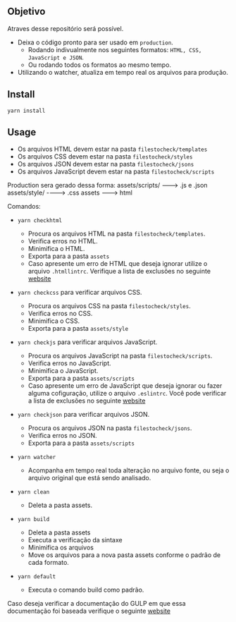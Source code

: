 ## Objetivo

Atraves desse repositório será possível.

- Deixa o código pronto para ser usado em `production`.
  - Rodando indivualmente nos seguintes formatos: `HTML, CSS, JavaScript e JSON`.
  - Ou rodando todos os formatos ao mesmo tempo.
- Utilizando o watcher, atualiza em tempo real os arquivos para produção.

## Install

`yarn install`

## Usage

- Os arquivos HTML devem estar na pasta `filestocheck/templates`
- Os arquivos CSS devem estar na pasta `filestocheck/styles`
- Os arquivos JSON devem estar na pasta `filestocheck/jsons`
- Os arquivos JavaScript devem estar na pasta `filestocheck/scripts`

Production sera gerado dessa forma:
assets/scripts/ ---> .js e .json
assets/style/ ----> .css
assets ---> html

Comandos:
- `yarn checkhtml`
  - Procura os arquivos HTML na pasta `filestocheck/templates`.
  - Verifica erros no HTML.
  - Minimifica o HTML.
  - Exporta para a pasta `assets`
  - Caso apresente um erro de HTML que deseja ignorar utilize o arquivo `.htmllintrc`. Verifique a lista de exclusões no seguinte [website](https://github.com/htmllint/htmllint/wiki/Options)

- `yarn checkcss` para verificar arquivos CSS.
  - Procura os arquivos CSS na pasta `filestocheck/styles`.
  - Verifica erros no CSS.
  - Minimifica o CSS.
  - Exporta para a pasta `assets/style`

- `yarn checkjs` para verificar arquivos JavaScript.
  - Procura os arquivos JavaScript na pasta `filestocheck/scripts`.
  - Verifica erros no JavaScript.
  - Minimifica o JavaScript.
  - Exporta para a pasta `assets/scripts`
  - Caso apresente um erro de JavaScript que deseja ignorar ou fazer alguma cofiguração, utilize o arquivo `.eslintrc`. Você pode verificar a lista de exclusões no seguinte [website](https://github.com/adametry/gulp-eslint)

- `yarn checkjson` para verificar arquivos JSON.
  - Procura os arquivos JSON na pasta `filestocheck/jsons`.
  - Verifica erros no JSON.
  - Exporta para a pasta `assets/scripts`

- `yarn watcher`
  - Acompanha em tempo real toda alteração no arquivo fonte, ou seja o arquivo original que está sendo analisado.

- `yarn clean`
  - Deleta a pasta assets.

- `yarn build`
  - Deleta a pasta assets
  - Executa a verificação da sintaxe
  - Minimifica os arquivos
  - Move os arquivos para a nova pasta assets conforme o padrão de cada formato.

- `yarn default`
  - Executa o comando build como padrão.

Caso deseja verificar a documentação do GULP em que essa documentação foi baseada verifique o seguinte [website](https://github.com/gulpjs/gulp)